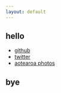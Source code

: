 ```yaml
---
layout: default
---
```


<div>
  <h2>hello</h2>
  <ul>
    <li>
      <a
        href="https://github.com/ikesau"
        target="_blank"
        rel="noopener noreferrer"
        >github</a
      >
    </li>
    <li>
      <a
        href="https://twitter.com/ikesau"
        target="_blank"
        rel="noopener noreferrer"
        >twitter</a
      >
    </li>
    <li><a href="/aotearoa_photos.html">aotearoa photos</a></li>
    <!-- under renovation -->
    <!-- <li><a href="/eyes.html">eyes</a></li>
    <li><a href="/life.html"> life </a></li> -->
  </ul>
  <h2>bye</h2>
</div>
